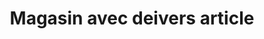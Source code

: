 ---
title: "Magasin avec deivers article"
url: /koyama/magasin-avec-deivers-article/
shop: Lebensmittel
---